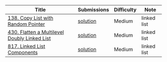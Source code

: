 |Title|Submissions|Difficulty|Note|
|------|------|------|------|
[138. Copy List with Random Pointer](https://leetcode.com/problems/copy-list-with-random-pointer/)|[solution](https://github.com/zybotian/leetcode/blob/master/src/main/java/list/CopyRandomList.java)|Medium|linked list|
[430. Flatten a Multilevel Doubly Linked List](https://leetcode.com/problems/flatten-a-multilevel-doubly-linked-list/)|[solution](https://github.com/zybotian/leetcode/blob/master/src/main/java/list/NodeFlatten.java)|Medium|linked list|
[817. Linked List Components](https://leetcode.com/problems/linked-list-components/)|[solution](https://github.com/zybotian/leetcode/blob/master/src/main/java/list/NumComponents.java)|Medium|linked list|
